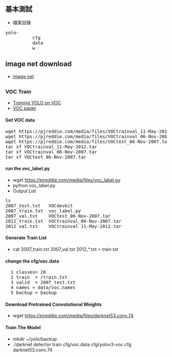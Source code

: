 ## 基本測試
* 檔案目錄
<pre>
yolo-
          cfg
          data
          w
</pre>
## image net download
* [image net](http://image-net.org/download-images)
##
### VOC Train
* [Training YOLO on VOC](https://pjreddie.com/darknet/yolo/)
* [VOC paper](https://github.com/jumbokh/yolo-class/blob/master/doc/ijcv_voc09.pdf)
#### Get VOC data
<pre>
wget https://pjreddie.com/media/files/VOCtrainval_11-May-2012.tar
wget https://pjreddie.com/media/files/VOCtrainval_06-Nov-2007.tar
wget https://pjreddie.com/media/files/VOCtest_06-Nov-2007.tar
tar xf VOCtrainval_11-May-2012.tar
tar xf VOCtrainval_06-Nov-2007.tar
tar xf VOCtest_06-Nov-2007.tar
</pre>
####  run the voc_label.py
* wget https://pjreddie.com/media/files/voc_label.py
* python voc_label.py
* Output List
<pre>
ls
2007_test.txt   VOCdevkit
2007_train.txt  voc_label.py
2007_val.txt    VOCtest_06-Nov-2007.tar
2012_train.txt  VOCtrainval_06-Nov-2007.tar
2012_val.txt    VOCtrainval_11-May-2012.tar
</pre>
#### Generate Train List
* cat 2007_train.txt 2007_val.txt 2012_*.txt > train.txt
#### change the cfg/voc.data
<pre>
  1 classes= 20
  2 train  = <path-to-voc>/train.txt
  3 valid  = <path-to-voc>2007_test.txt
  4 names = data/voc.names
  5 backup = backup
</pre>
#### Download Pretrained Convolutional Weights
* wget https://pjreddie.com/media/files/darknet53.conv.74
#### Train The Model
* mkdir ~/yolo/backup
* ./darknet detector train cfg/voc.data cfg/yolov3-voc.cfg darknet53.conv.74
